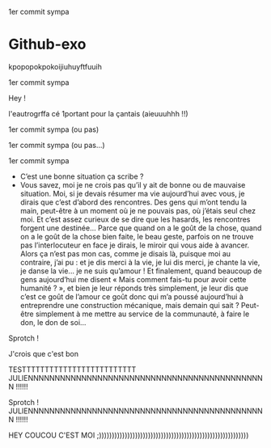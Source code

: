 1er commit sympa
# Github-exo


kpopopokpokoijiuhuyftfuuih


1er commit sympa


Hey !

l'eautrogrffa cé 1portant pour la çantais (aieuuuhhh !!)


1er commit sympa (ou pas)



1er commit sympa (ou pas...)

1er commit sympa

- C’est une bonne situation ça scribe ?
- Vous savez, moi je ne crois pas qu’il y ait de bonne ou de mauvaise situation. Moi, si je devais résumer ma vie aujourd’hui avec vous, je dirais que c’est d’abord des rencontres. Des gens qui m’ont tendu la main, peut-être à un moment où je ne pouvais pas, où j’étais seul chez moi. Et c’est assez curieux de se dire que les hasards, les rencontres forgent une destinée... Parce que quand on a le goût de la chose, quand on a le goût de la chose bien faite, le beau geste, parfois on ne trouve pas l’interlocuteur en face je dirais, le miroir qui vous aide à avancer. Alors ça n’est pas mon cas, comme je disais là, puisque moi au contraire, j’ai pu : et je dis merci à la vie, je lui dis merci, je chante la vie, je danse la vie... je ne suis qu’amour ! Et finalement, quand beaucoup de gens aujourd’hui me disent « Mais comment fais-tu pour avoir cette humanité ? », et bien je leur réponds très simplement, je leur dis que c’est ce goût de l’amour ce goût donc qui m’a poussé aujourd’hui à entreprendre une construction mécanique, mais demain qui sait ? Peut-être simplement à me mettre au service de la communauté, à faire le don, le don de soi...






Sprotch !


J'crois que c'est bon

TESTTTTTTTTTTTTTTTTTTTTTTTTT JULIENNNNNNNNNNNNNNNNNNNNNNNNNNNNNNNNNNNNNNNNNNNNN !!!!!!

Sprotch !
JULIENNNNNNNNNNNNNNNNNNNNNNNNNNNNNNNNNNNNNNNNNNNNN !!!!!!

HEY COUCOU C'EST MOI ;))))))))))))))))))))))))))))))))))))))))))))))))))))))))))


